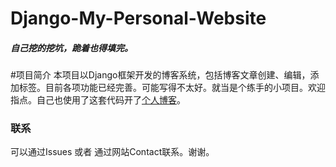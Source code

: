 # Django-My-Personal-Website
##### 自己挖的挖坑，跪着也得填完。
#项目简介
本项目以Django框架开发的博客系统，包括博客文章创建、编辑，添加标签。目前各项功能已经完善。可能写得不太好。就当是个练手的小项目。欢迎指点。自己也使用了这套代码开了[个人博客](http://nextday.xfuture.xyz/)。

### 联系
可以通过Issues 或者 通过网站Contact联系。谢谢。
